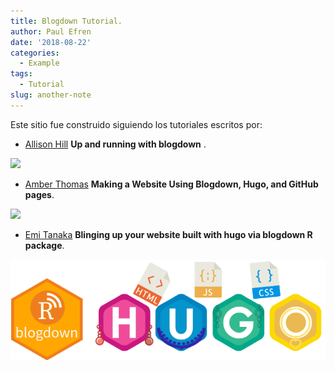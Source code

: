 ```yaml
---
title: Blogdown Tutorial.
author: Paul Efren
date: '2018-08-22'
categories:
  - Example
tags:
  - Tutorial
slug: another-note
---
```


Este sitio fue construido siguiendo los tutoriales escritos por:

- [Allison Hill](https://apreshill.rbind.io/post/up-and-running-with-blogdown/) **Up and running with blogdown** .

![](https://raw.githubusercontent.com/rbind/apreshill/master/static/img/posts/2017-06-12-up-and-running-with-blogdown/blogdown-signpost-4.png)

- [Amber Thomas](http://amber.rbind.io/blog/2016/12/19/creatingsite/) **Making a Website Using Blogdown, Hugo, and GitHub pages**.

![](https://raw.githubusercontent.com/ProQuestionAsker/websiteSource/master/content/blog/img/mainImages/2016-12-19_creatingSite.jpg)

- [Emi Tanaka](https://emitanaka.rbind.io/post/2018-05-blogdowntutorial/) **Blinging up your website built with hugo via blogdown R package**.

![](https://raw.githubusercontent.com/emitanaka/emitanaka.rbind.io/master/static/post/2018-05-05-blogdowntutorial/website.png)